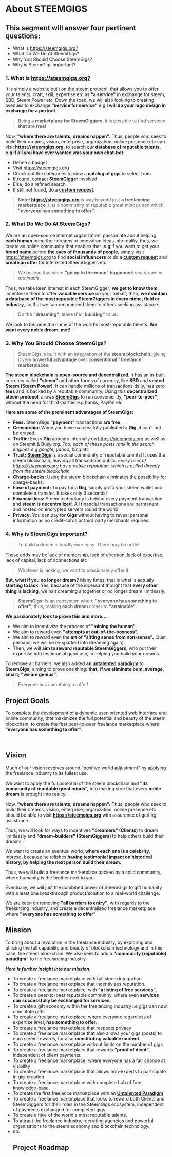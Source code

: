 # About STEEMGIGS
<html>
<h2>This segment will answer four pertinent questions:</h2>
<ul>
  <li>What is <a href="https://steemgigs.org/?">https://steemgigs.org?</a></li>
  <li>What Do We Do At SteemGigs?</li>
  <li>Why You Should Choose SteemGigs?</li>
  <li>Why is SteemGigs important?</li>
</ul>
<h3>1. What is <a href="https://steemgigs.org/?">https://steemgigs.org?</a></h3>
<p>It is simply a website built on the steem protocol, that allows you to offer your talents, craft, skill, expertise etc as <strong>"a service"</strong> in exchange for steem, SBD, Steem Power etc&nbsp; Down the road, we will also looking to creating avenues to exchange<strong> "service for service"</strong> e.g <strong>I will do your logo design in exchange for a portrait.</strong>&nbsp;</p>
<blockquote>Being a <strong>marketplace for SteemGiggers</strong>, it is possible to find services <strong>that are free!</strong></blockquote>
<p>Now, <strong>"where there are talents; dreams happen".</strong> Thus, people who seek to build their dreams, vision, enterprise, organization, online presence etc can visit <a href="https://steemgigs.org/"><strong>https://steemgigs.org</strong></a>, to search our <strong>database of reputable talents.</strong> <strong>e.g if all you have ever wanted was your own chat-bot:&nbsp;</strong> &nbsp;</p>
<ul>
  <li>Define a budget</li>
  <li>Visit <a href="https://steemgigs.org/">https://steemgigs.org</a>&nbsp;</li>
  <li>Check out the categories to view a <strong>catalog of gigs</strong> to select from</li>
  <li>If found, contact <strong>SteemGigger</strong> involved</li>
  <li>Else, do a refined search</li>
  <li>If still not found, do a <a href="https://steemgigs.org/steemgigs_request"><strong>custom request</strong></a>.</li>
</ul>
<blockquote><strong>Note: </strong><a href="https://steemgigs.org/"><strong>https://steemgigs.org</strong></a> is way beyond just <strong>a freelancing marketplace</strong>. It is a community of reputable great minds upon which, <strong>"everyone has something to offer".</strong></blockquote>
<h3>2. What Do We Do At SteemGigs?</h3>
<p>We are an open-source internet organization, passionate about helping <strong>each human</strong> bring their dreams or innovation ideas into reality, thus, we create an online community that enables that. <strong>e.g</strong> if you want to get your <strong>brand name </strong>before <strong>the eyes of thousands of people</strong>, simply visit <a href="https://steemgigs.org/">https://steemgigs.org</a> to find <strong>social influencers</strong> or do a <a href="https://steemgigs.org/steemgigs_request"><strong>custom request</strong></a> and <strong>create an offer</strong> for interested SteemGiggers etc&nbsp;</p>
<blockquote>We believe that since <strong>"going to the moon" happened</strong>; <em>any dream is attainable.</em>&nbsp;</blockquote>
<p>Thus, we take keen interest in each SteemGigger; <strong>we get to know them</strong>, incentivize them to offer <strong>valuable service</strong> on your behalf; then, <strong>we maintain a database of the most reputable SteemGiggers in every niche, field or industry</strong>, so that we can recommend them to others seeking assistance.&nbsp;</p>
<blockquote>Do the <strong>"dreaming"</strong>; leave the <strong>"building"</strong> to us.</blockquote>
<p>We look to become the home of the world's most-reputable talents. <strong>We want every noble dream, met!</strong>&nbsp;</p>
<h3>3. Why You Should Choose SteemGigs?</h3>
<blockquote>SteemGigs is built with an integration of the <strong>steem blockchain</strong>, giving it very <strong>powerful advantage</strong> over <strong>conventional "freelance" marketplaces.</strong></blockquote>
<p><strong>The steem blockchain is open-source and decentralized</strong>. It has an in-built currency called <strong>"steem"</strong> and other forms of currency, like <strong>SBD</strong> and <strong>vested Steem (Steem Power)</strong>. It can handle millions of transactions daily, has zero <strong>fees</strong> and is backed by a reputable community. Using this <strong>decentralized steem protocol</strong>, allows <a href="https://steemgigs.org/"><strong>SteemGigs</strong></a> to run conveniently, <strong>"peer-to-peer"</strong>, without the need for third-parties e.g banks, PayPal etc&nbsp;</p>
<p><strong>Here are some of the prominent advantages of SteemGigs:</strong></p>
<ul>
  <li><strong>Fees:</strong> SteemGigs <strong>"payment"</strong> transactions <strong>are free</strong>.</li>
  <li><strong>Censorship:</strong> When you have successfully published a <strong>Gig, </strong>it can't not be erased.</li>
  <li><strong>Traffic:</strong> Every<strong> Gig</strong> appears internally on <a href="https://steemgigs.org/">https://steemgigs.org</a> as well as on Steemit &amp; Busy.org.<em> Too, each of these posts rank in the search engines e.g google, yahoo, bing etc&nbsp;</em></li>
  <li><strong>Trust:</strong> <a href="https://steemgigs.org/"><strong>SteemGigs</strong></a> is a social community of reputable talents! It uses the steem blockchain, leaving all transactions public. <em>Every user of </em><a href="https://steemgigs.org/"><em>https://steemgigs.org</em></a><em> has a public reputation, which is pulled directly from the steem blockchain.</em></li>
  <li><strong>Charge-backs:</strong> Using the steem blockchain eliminates the possibility for charge-backs.</li>
  <li><strong>Ease of payment:</strong> To pay for a<strong> Gig</strong>, simply go to your steem wallet and complete a transfer. It takes only 3 seconds!</li>
  <li><strong>Financial loss:</strong> Steem technology is behind every payment transaction and <strong>steem is decentralized</strong>. All financial transactions are permanent and hosted on encrypted servers round the world.</li>
  <li><strong>Privacy:</strong> You can pay for <strong>Gigs</strong> without having to reveal personal information as no credit-cards or third party merchants required.</li>
</ul>
<h3>4. Why is SteemGigs important?&nbsp;</h3>
<blockquote>To build a dream is hardly ever easy. There may be odds!&nbsp;</blockquote>
<p>These odds may be lack of mentorship, lack of direction, lack of expertise, lack of capital, lack of connections etc&nbsp;</p>
<blockquote>Whatever is lacking, we want to passionately offer it.&nbsp;</blockquote>
<p><strong>But, what if you no longer dream?</strong> Many times, that is what is actually<strong> starting to lack</strong>. Yes, because of the incessant thought that <strong>every other thing is lacking</strong>, we halt dreaming altogether or no longer dream limitlessly.&nbsp;</p>
<blockquote><strong>SteemGigs:</strong> Is an ecosystem where <strong>"everyone has something to offer"</strong>, thus, making <strong>each dream</strong> closer to <strong>"attainable"</strong>.&nbsp;</blockquote>
<p><strong>We passionately look to prove this and more....&nbsp;</strong> &nbsp;</p>
<ul>
  <li>We aim to incentivize the process of <strong>"mining the human".</strong>&nbsp;</li>
  <li>We aim to reward even <strong>"attempts at out-of-the-boxness".</strong>&nbsp;</li>
  <li>We aim to reward even the <strong>art of "sifting sense from non-sense".</strong> (Just perhaps, we will be re-sparked into dreaming again).&nbsp;</li>
  <li>Then, we will <strong>aim to reward reputable SteemGiggers</strong>, who put their expertise into testimonial good use, in helping you build your dreams.</li>
</ul>
<p>To remove all barriers, we also added <strong>an </strong><a href="https://steemit.com/steemit/@surpassinggoogle/steemit-s-untalented-is-in-beta-participate-freely-because-every-participant-in-this-contest-will-win-something-no-losers"><strong>untalented paradigm</strong></a> to <strong>SteemGigs,</strong> aiming to prove one thing: <strong>that,</strong> <strong>if we eliminate bum, average, smart; "we are genius".</strong>&nbsp;</p>
<blockquote>Everyone has something to offer!</blockquote>
</html>



## Project Goals
<html>
<p>To complete the development of a dynamic user-oriented web interface and online community, that maximizes the full potential and beauty of the steem blockchain, to create the first peer-to-peer freelance marketplace where <strong>"everyone has something to offer".</strong></p>
<p><br></p>


## Vision
<p>Much of our vision revolves around "positive world adjustment" by applying the freelance industry to its fullest use.&nbsp;</p>
<p>We want to apply the full potential of the steem blockchain and <strong>"its community of reputable great minds",</strong> into making sure that every <strong>noble dream</strong> is brought into reality.</p>
<p>Now, <strong>"where there are talents; dreams happen".</strong> Thus, people who seek to build their dreams, vision, enterprise, organization, online presence etc should be able to visit <a href="https://steemgigs.org/"><strong>https://steemgigs.org</strong></a> with assurance of getting assistance.</p>
<p>Thus, we will look for ways to incentives <strong>"dreamers" (Clients)</strong> to dream limitlessly and <strong>"dream-builders" (SteemGiggers) </strong>to help others build their dreams.</p>
<p>We want to create an eventual world, <strong>where each one is a celebrity</strong>, moreso, because he relishes <strong>having testimonial impact on historical history, by helping the next person build their dream.</strong>&nbsp;</p>
<p>Thus, we will build a freelance marketplace backed by a solid community, where humanity is the brother next to you.</p>
<p>Eventually, we will just the combined power of SteemGigs to gift humanity with a least one breakthrough product/solution to a real-world challenge.</p>
We are keen on removing <strong>"all barriers to entry"</strong>, with regards to the freelancing industry, and create a decentralized freelance marketplace where <strong>"everyone has something to offer"</strong>



## Mission
<p>To bring about a revolution in the freelance industry, by exploring and utilizing the full capability and beauty of blockchain technology and in this case, the steem blockchain. We also seek to add a <strong>"community (reputable) paradigm"</strong> to the freelancing industry.</p>
<p><em><strong>Here is further insight into our mission:</strong></em></p>
<ul>
  <li>To create a freelance marketplace with full steem integration</li>
  <li>To create a freelance marketplace that incentivizes reputation.</li>
  <li>To create a freelance marketplace, with <strong>"a listing of free services"</strong>.</li>
  <li>To create a peer-to-peer reputable community, where even <strong>services can successfully be exchanged for services.</strong></li>
  <li>To create a gift economy within the freelancing industry i.e gigs can now constitute gifts</li>
  <li>To create a freelance marketplace, where everyone regardless of expertise level, <strong>has something to offer</strong>.</li>
  <li>To create a freelance marketplace that respects privacy</li>
  <li>To create a freelance marketplace that also allows your gigs (posts) to earn steem rewards, for also <strong>constituting valuable content</strong>.</li>
  <li>To create a freelance marketplace without limits on the number of gigs</li>
  <li>To create a freelance marketplace that rewards <strong>"proof of deed",</strong> independent of client payments.</li>
  <li>To create a freelance marketplace, where everyone has a fair chance at visibility</li>
  <li>To create a freelance marketplace that allows non-experts to participate in gig-creation</li>
  <li>To create a freelance marketplace with complete hub of free knowledge-base.&nbsp;</li>
  <li>To create the first freelance marketplace with an <a href="https://steemit.com/steemit/@surpassinggoogle/steemit-s-untalented-is-in-beta-participate-freely-because-every-participant-in-this-contest-will-win-something-no-losers"><strong>Untalented Paradigm</strong></a></li>
  <li>To create a freelance marketplace that looks to reward both Clients and SteemGiggers for their roles in the SteemGigs ecosystem, independent of payments exchanged for completed gigs.</li>
  <li>To create a hive of the world's most reputable talents.</li>
  <li>To attract the freelance industry, recruiting agencies and powerful organizations to the steem economy and blockchain technology.</li>
  <li>etc</li>


## Project Roadmap
